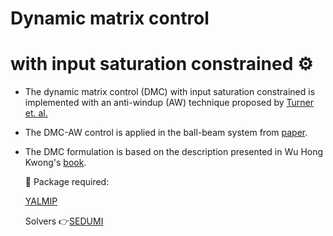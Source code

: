 # Dynamic matrix control 
# with input saturation constrained ⚙️


 - The dynamic matrix control (DMC) with input saturation constrained is implemented with an anti-windup (AW) technique proposed by [Turner et. al.](https://ieeexplore.ieee.org/document/7085001)
 - The DMC-AW control is applied in the ball-beam system from [paper](https://doi.org/10.48011/asba.v2i1.1000). 
 - The DMC formulation is based on the description presented in Wu Hong Kwong's [book](https://www.edufscar.com.br/introducao-ao-controle-preditivo-com-matlab). 
    
   📍 Package required:
   
   [YALMIP](https://yalmip.github.io/)
   
   Solvers 👉[SEDUMI](https://yalmip.github.io/solver/sedumi/) 
